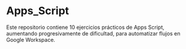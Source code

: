 # Apps_Script
Este repositorio contiene 10 ejercicios prácticos de Apps Script, aumentando progresivamente de dificultad, para automatizar flujos en Google Workspace.

